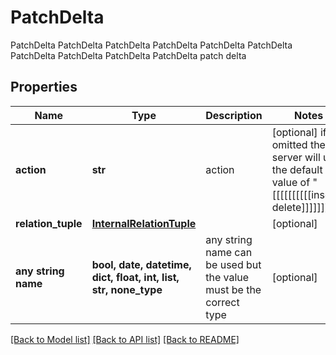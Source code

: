 # PatchDelta

PatchDelta PatchDelta PatchDelta PatchDelta PatchDelta PatchDelta PatchDelta PatchDelta PatchDelta PatchDelta patch delta

## Properties
Name | Type | Description | Notes
------------ | ------------- | ------------- | -------------
**action** | **str** | action | [optional]  if omitted the server will use the default value of "[[[[[[[[[[insert delete]]]]]]]]]]"
**relation_tuple** | [**InternalRelationTuple**](InternalRelationTuple.md) |  | [optional] 
**any string name** | **bool, date, datetime, dict, float, int, list, str, none_type** | any string name can be used but the value must be the correct type | [optional]

[[Back to Model list]](../README.md#documentation-for-models) [[Back to API list]](../README.md#documentation-for-api-endpoints) [[Back to README]](../README.md)


